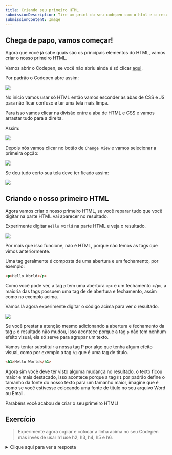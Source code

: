```yaml
---
title: Criando seu primeiro HTML
submissionDescription: Tire um print do seu codepen com o html e o resultado que você criou.
submissionContent: Image
---
```


## Chega de papo, vamos começar!

Agora que você já sabe quais são os principais elementos do HTML, vamos criar o nosso primeiro HTML.

Vamos abrir o Codepen, se você não abriu ainda é só clicar [aqui](https://codepen.io/pen/).

Por padrão o Codepen abre assim:

![](https://raw.githubusercontent.com/menthorlabs/courses/teste-html/content/html-basico/images/chrome_nE4GrFSPiK.png)

No inicio vamos usar só HTML então vamos esconder as abas de CSS e JS para não ficar confuso e ter uma tela mais limpa.

Para isso vamos clicar na divisão entre a aba de HTML e CSS e vamos arrastar tudo para a direita.

Assim:

![](https://raw.githubusercontent.com/menthorlabs/courses/teste-html/content/html-basico/images/chrome_X2co2cO2lS.gif)

Depois nós vamos clicar no botão de `Change View` e vamos selecionar a primeira opção:

![](https://raw.githubusercontent.com/menthorlabs/courses/teste-html/content/html-basico/images/chrome_JfrNKvLc6K.png)

Se deu tudo certo sua tela deve ter ficado assim:

![](https://raw.githubusercontent.com/menthorlabs/courses/teste-html/content/html-basico/images/chrome_H8T6CZlzZI.png)

## Criando o nosso primeiro HTML

Agora vamos criar o nosso primeiro HTML, se você reparar tudo que você digitar na parte HTML vai aparecer no resultado.

Experimente digitar `Hello World` na parte HTML e veja o resultado.

![](https://raw.githubusercontent.com/menthorlabs/courses/teste-html/content/html-basico/images/chrome_eByePGWZoA.png)

Por mais que isso funcione, não é HTML, porque não temos as tags que vimos anteriormente.

Uma tag geralmente é composta de uma abertura e um fechamento, por exemplo:

```html
<p>Hello World</p>
```

Como você pode ver, a tag `p` tem uma abertura `<p>` e um fechamento `</p>`, a maioria das tags possuem uma tag de de abertura e fechamento, assim como no exemplo acima.

Vamos lá agora experimente digitar o código acima para ver o resultado.

![](https://raw.githubusercontent.com/menthorlabs/courses/teste-html/content/html-basico/images/chrome_Si7X9uOV2Y.png)

Se você prestar a atenção mesmo adicionando a abertura e fechamento da tag `p` o resultado não mudou, isso acontece porque a tag `p` não tem nenhum efeito visual, ela só serve para agrupar um texto.

Vamos tentar substituir a nossa tag P por algo que tenha algum efeito visual, como por exemplo a tag `h1` que é uma tag de título.

```html
<h1>Hello World</h1>
```

Agora sim você deve ter visto alguma mudança no resultado, o texto ficou maior e mais destacado, isso acontece porque a tag `h1` por padrão define o tamanho da fonte do nosso texto para um tamanho maior, imagine que é como se você estivesse colocando uma fonte de titulo no seu arquivo Word ou Email.

Parabéns você acabou de criar o seu primeiro HTML!

## Exercício

> Experimente agora copiar e colocar a linha acima no seu Codepen mas invés de usar h1 use h2, h3, h4, h5 e h6.

<details>
  <summary>Clique aqui para ver a resposta</summary>
  
  Esse é o HTML e o resultado que você deve ter:
  
```html
  <h1>Hello World</h1>
  <h2>Hello World</h2>
  <h3>Hello World</h3>
  <h4>Hello World</h4>
  <h5>Hello World</h5>
  <h6>Hello World</h6>
```

![](https://raw.githubusercontent.com/menthorlabs/courses/teste-html/content/html-basico/images/chrome_KbpF1MWs2t.png)

</details>
